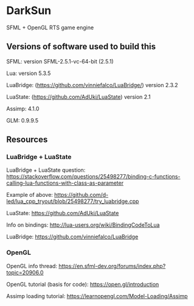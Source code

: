 # DarkSun

SFML + OpenGL RTS game engine

## Versions of software used to build this
SFML: version SFML-2.5.1-vc-64-bit (2.5.1)

Lua: version 5.3.5

LuaBridge: (https://github.com/vinniefalco/LuaBridge/) version 2.3.2

LuaState: (https://github.com/AdUki/LuaState) version 2.1

Assimp: 4.1.0

GLM: 0.9.9.5

## Resources
### LuaBridge + LuaState
LuaBridge + LuaState question: https://stackoverflow.com/questions/25498277/binding-c-functions-calling-lua-functions-with-class-as-parameter

Example of above: https://github.com/d-led/lua_cpp_tryout/blob/25498277/try_luabridge.cpp

LuaState: https://github.com/AdUki/LuaState

Info on bindings: http://lua-users.org/wiki/BindingCodeToLua

LuaBridge: https://github.com/vinniefalco/LuaBridge

### OpenGL
OpenGL info thread: https://en.sfml-dev.org/forums/index.php?topic=20906.0

OpenGL tutorial (basis for code): https://open.gl/introduction

Assimp loading tutorial: https://learnopengl.com/Model-Loading/Assimp

